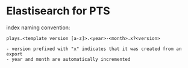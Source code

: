 Elastisearch for PTS
====================

index naming convention:

```
plays.<template version [a-z]>.<year>-<month>.x?<version>

- version prefixed with "x" indicates that it was created from an export
- year and month are automatically incremented
```
